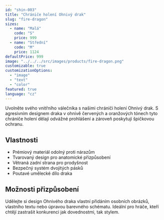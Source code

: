 ```yaml
---
id: "shin-003"
title: "Chrániče holení Ohnivý drak"
slug: "fire-dragon"
sizes:
  - name: "Malá"
    code: "S"
    price: 999
  - name: "Střední"
    code: "M"
    price: 1124
defaultPrice: 999
image: "../../../src/images/products/fire-dragon.png"
customizable: true
customizationOptions:
  - "image"
  - "text"
  - "color"
featured: true
language: "cz"
---
```


Uvolněte svého vnitřního válečníka s našimi chrániči holení Ohnivý drak. S agresivním designem draka v ohnivě červených a oranžových tónech tyto chrániče holení dělají odvážné prohlášení a zároveň poskytují špičkovou ochranu.

## Vlastnosti

- Prémiový materiál odolný proti nárazům
- Tvarovaný design pro anatomické přizpůsobení
- Větraná zadní strana pro prodyšnost
- Bezpečný systém dvojitých pásků
- Poutavé umělecké dílo draka

## Možnosti přizpůsobení

Udělejte si design Ohnivého draka vlastní přidáním osobních obrázků, vlastního textu nebo úpravou barevného schématu. Ideální pro hráče, kteří chtějí zastrašit konkurenci jak dovednostmi, tak stylem.
